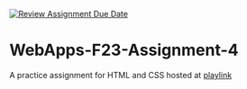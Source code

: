 [![Review Assignment Due Date](https://classroom.github.com/assets/deadline-readme-button-24ddc0f5d75046c5622901739e7c5dd533143b0c8e959d652212380cedb1ea36.svg)](https://classroom.github.com/a/4tKarLeg)
# WebApps-F23-Assignment-4
A practice assignment for HTML and CSS
hosted at [playlink](https://44-563-webapps-f23.github.io/44563-webapps-f23-assignment4-S567645/playpart.html)

